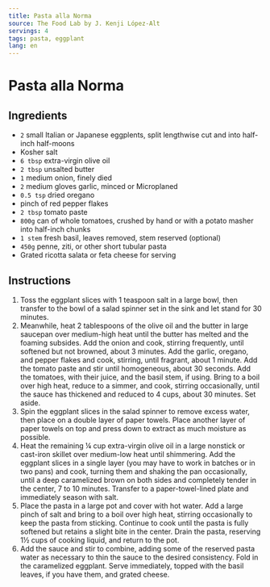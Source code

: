 ```yaml
---
title: Pasta alla Norma
source: The Food Lab by J. Kenji López-Alt
servings: 4
tags: pasta, eggplant
lang: en
---
```


# Pasta alla Norma

## Ingredients

* `2` small Italian or Japanese eggplents, split lengthwise cut and into half-inch half-moons
* Kosher salt
* `6 tbsp` extra-virgin olive oil
* `2 tbsp` unsalted butter
* `1` medium onion, finely died
* `2` medium gloves garlic, minced or Microplaned
* `0.5 tsp` dried oregano
* pinch of red pepper flakes
* `2 tbsp` tomato paste
* `800g` can of whole tomatoes, crushed by hand or with a potato masher into half-inch chunks
* `1 stem` fresh basil, leaves removed, stem reserved (optional)
* `450g` penne, ziti, or other short tubular pasta
* Grated ricotta salata or feta cheese for serving

## Instructions

1. Toss the eggplant slices with 1 teaspoon salt in a large bowl, then transfer to the bowl of a salad spinner set in the sink and let stand for 30 minutes.
1. Meanwhile, heat 2 tablespoons of the olive oil and the butter in large saucepan over medium-high heat until the butter has melted and the foaming subsides. Add the onion and cook, stirring frequently, until softened but not browned, about 3 minutes. Add the garlic, oregano, and pepper flakes and cook, stirring, until fragrant, about 1 minute. Add the tomato paste and stir until homogeneous, about 30 seconds. Add the tomatoes, with their juice, and the basil stem, if using. Bring to a boil over high heat, reduce to a simmer, and cook, stirring occasionally, until the sauce has thickened and reduced to 4 cups, about 30 minutes.
Set aside.
1. Spin the eggplant slices in the salad spinner to remove excess water, then place on a double layer of paper towels. Place another layer of paper towels on top and press down to extract as much moisture as possible.
1. Heat the remaining ¼ cup extra-virgin olive oil in a large nonstick or cast-iron skillet over medium-low heat until shimmering. Add the eggplant slices in a single layer (you may have to work in batches or in two pans) and cook, turning them and shaking the pan occasionally, until a deep caramelized brown on both sides and completely tender in the center, 7 to 10 minutes. Transfer to a paper-towel-lined plate and immediately season with salt.
1. Place the pasta in a large pot and cover with hot water. Add a large pinch of salt and bring to a boil over high heat, stirring occasionally to keep the pasta from sticking. Continue to cook until the pasta is fully softened but retains a slight bite in the center. Drain the pasta, reserving 1½ cups of cooking liquid, and return to the pot.
1. Add the sauce and stir to combine, adding some of the reserved pasta water as necessary to thin the sauce to the desired consistency. Fold in the caramelized eggplant. Serve immediately, topped with the basil leaves, if you have them, and grated cheese.
